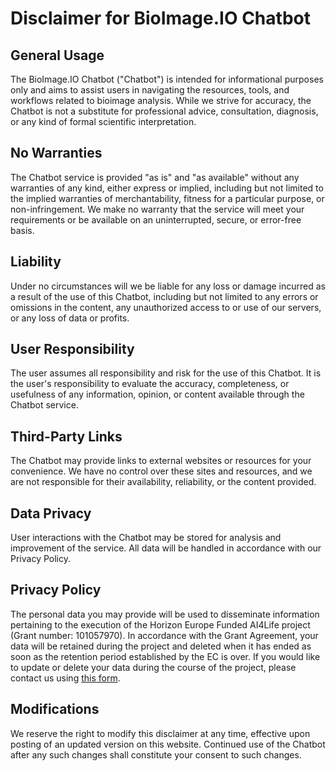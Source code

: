 # Disclaimer for BioImage.IO Chatbot

## General Usage

The BioImage.IO Chatbot ("Chatbot") is intended for informational purposes only and aims to assist users in navigating the resources, tools, and workflows related to bioimage analysis. While we strive for accuracy, the Chatbot is not a substitute for professional advice, consultation, diagnosis, or any kind of formal scientific interpretation.

## No Warranties

The Chatbot service is provided "as is" and "as available" without any warranties of any kind, either express or implied, including but not limited to the implied warranties of merchantability, fitness for a particular purpose, or non-infringement. We make no warranty that the service will meet your requirements or be available on an uninterrupted, secure, or error-free basis.

## Liability

Under no circumstances will we be liable for any loss or damage incurred as a result of the use of this Chatbot, including but not limited to any errors or omissions in the content, any unauthorized access to or use of our servers, or any loss of data or profits.

## User Responsibility

The user assumes all responsibility and risk for the use of this Chatbot. It is the user's responsibility to evaluate the accuracy, completeness, or usefulness of any information, opinion, or content available through the Chatbot service.

## Third-Party Links

The Chatbot may provide links to external websites or resources for your convenience. We have no control over these sites and resources, and we are not responsible for their availability, reliability, or the content provided.

## Data Privacy

User interactions with the Chatbot may be stored for analysis and improvement of the service. All data will be handled in accordance with our Privacy Policy.

## Privacy Policy
The personal data you may provide will be used to disseminate information pertaining to the execution of the Horizon Europe Funded AI4Life project (Grant number: 101057970). In accordance with the Grant Agreement, your data will be retained during the project and deleted when it has ended as soon as the retention period established by the EC is over. If you would like to update or delete your data during the course of the project, please contact us using [this form](https://oeway.typeform.com/to/K3j2tJt7?typeform-source=bioimage.io).

## Modifications

We reserve the right to modify this disclaimer at any time, effective upon posting of an updated version on this website. Continued use of the Chatbot after any such changes shall constitute your consent to such changes.

